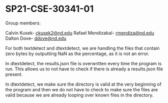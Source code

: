 # SP21-CSE-30341-01

Group members:

  Calvin Kusek- ckusek2@nd.edu
  Rafael Mendizabal- rmendiza@nd.edu
  Dalton Dove- ddove@nd.edu
  
For both textdetect and dtextdetect, we are handling the files that contain zero bytes by outputting NaN as the percentage, as it is not an error.

In dtextdetect, the results.json file is overwritten every time the program is run. This allows us to not have to check if there is already a results.json file present.

In dtextdetect, we make sure the directory is valid at the very beginning of the program and then we do not have to check to make sure the files are valid because we are already looping over known files in the directory.
